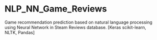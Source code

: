 # NLP_NN_Game_Reviews
Game recommendation prediction based on natural language processing using Neural Network in Steam Reviews database. [Keras scikit-learn, NLTK, Pandas]
